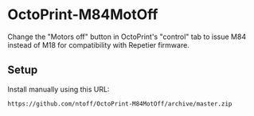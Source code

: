 # OctoPrint-M84MotOff

Change the "Motors off" button in OctoPrint's "control" tab to issue M84 instead of M18 for compatibility with Repetier firmware.

## Setup

Install manually using this URL:

    https://github.com/ntoff/OctoPrint-M84MotOff/archive/master.zip


